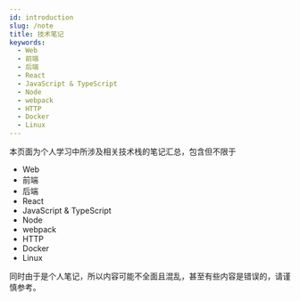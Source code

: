 ```yaml
---
id: introduction
slug: /note
title: 技术笔记
keywords:
  - Web
  - 前端
  - 后端
  - React
  - JavaScript & TypeScript
  - Node
  - webpack
  - HTTP
  - Docker
  - Linux
---
```


本页面为个人学习中所涉及相关技术栈的笔记汇总，包含但不限于

- Web
- 前端
- 后端
- React
- JavaScript & TypeScript
- Node
- webpack
- HTTP
- Docker
- Linux


同时由于是个人笔记，所以内容可能不全面且混乱，甚至有些内容是错误的，请谨慎参考。
